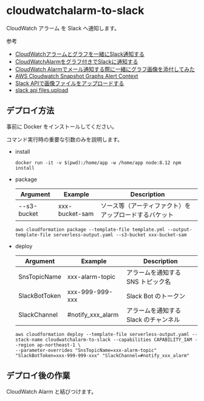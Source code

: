 # cloudwatchalarm-to-slack

CloudWatch アラーム を Slack へ通知します。

参考
- [CloudWatchアラームとグラフを一緒にSlack通知する](https://qiita.com/hayao_k/items/026e704b5fad3037aea0)
- [CloudWatchAlarmをグラフ付きでSlackに通知する](https://tech.fusic.co.jp/cloud/cloudwatch-snapshot-graph-to-slack/)
- [CloudWatch Alarmでメール通知する際に一緒にグラフ画像を添付してみた](https://dev.classmethod.jp/cloud/aws/cloudwatch-snapshot-graph/)
- [AWS Cloudwatch Snapshot Graphs Alert Context](https://github.com/aws-samples/aws-cloudwatch-snapshot-graphs-alert-context)
- [Slack APIで画像ファイルをアップロードする](http://iyuichi.hatenablog.jp/entry/2016/06/14/195651)
- [slack api files.upload](https://api.slack.com/methods/files.upload)

## デプロイ方法

事前に Docker をインストールしてください。

コマンド実行時の重要な引数のみを説明します。

- install

    ```
    docker run -it -v $(pwd):/home/app -w /home/app node:8.12 npm install
    ```

- package

    | Argument | Example | Description |
    |---|---|---|
    | --s3-bucket | xxx-bucket-sam | ソース等（アーティファクト）をアップロードするバケット |

    ```
    aws cloudformation package --template-file template.yml --output-template-file serverless-output.yaml --s3-bucket xxx-bucket-sam
    ```

- deploy

    | Argument | Example | Description |
    |---|---|---|
    | SnsTopicName  | xxx-alarm-topic   | アラームを通知する SNS トピック名 |
    | SlackBotToken | xxx-999-999-xxx   | Slack Bot のトークン |
    | SlackChannel  | #notify_xxx_alarm | アラームを通知する Slack のチャンネル |

    ```
    aws cloudformation deploy --template-file serverless-output.yaml --stack-name cloudwatchalarm-to-slack --capabilities CAPABILITY_IAM --region ap-northeast-1 \
    --parameter-overrides "SnsTopicName=xxx-alarm-topic" "SlackBotToken=xxx-999-999-xxx" "SlackChannel=#notify_xxx_alarm"
    ```

## デプロイ後の作業

CloudWatch Alarm と結びつけます。
